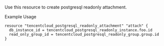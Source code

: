 Use this resource to create postgresql readonly attachment.

Example Usage

```hcl
resource "tencentcloud_postgresql_readonly_attachment" "attach" {
  db_instance_id = tencentcloud_postgresql_readonly_instance.foo.id
  read_only_group_id = tencentcloud_postgresql_readonly_group.group.id
}
```